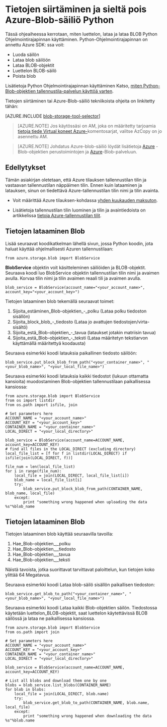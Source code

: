 <properties
    pageTitle="Tietojen siirtäminen ja sieltä pois Azure-Blob-säiliö Python | Microsoft Azure"
    description="Tietojen siirtäminen ja sieltä pois Azure-Blob-säiliö Python"
    services="machine-learning,storage"
    documentationCenter=""
    authors="bradsev"
    manager="jhubbard"
    editor="cgronlun" />

<tags
    ms.service="machine-learning"
    ms.workload="data-services"
    ms.tgt_pltfrm="na"
    ms.devlang="na"
    ms.topic="article"
    ms.date="09/14/2016"
    ms.author="bradsev" />

# <a name="move-data-to-and-from-azure-blob-storage-using-python"></a>Tietojen siirtäminen ja sieltä pois Azure-Blob-säiliö Python

Tässä ohjeaiheessa kerrotaan, miten luettelon, lataa ja lataa BLOB Python Ohjelmointirajapinnan käyttäminen. Python-Ohjelmointirajapinnan on annettu Azure SDK: ssa voit:

- Luoda säilön
- Lataa blob säilöön
- Lataa BLOB-objektit
- Luettelon BLOB-säilö
- Poista blob

Lisätietoja Python Ohjelmointirajapinnan käyttäminen Katso, [miten Python-Blob-objektien tallennustila-palvelun käyttöä varten](../storage/storage-python-how-to-use-blob-storage.md).

Tietojen siirtäminen tai Azure-Blob-säiliö tekniikoista ohjeita on linkitetty tähän:

[AZURE.INCLUDE [blob-storage-tool-selector](../../includes/machine-learning-blob-storage-tool-selector.md)]


> [AZURE.NOTE] Jos käytössäsi on AM, joka on määritetty tarjoamia [tietoja tiede Virtual koneet Azure-](machine-learning-data-science-virtual-machines.md)komentosarjat, valitse AzCopy on jo asennettu AM.

> [AZURE.NOTE] Johdatus Azure-blob-säiliö löydät lisätietoja [Azure](../storage/storage-dotnet-how-to-use-blobs.md) -Blob-objektien perustoimintojen ja [Azure](https://msdn.microsoft.com/library/azure/dd179376.aspx)-Blob-palveluun.


## <a name="prerequisites"></a>Edellytykset

Tämän asiakirjan oletetaan, että Azure tilauksen tallennustilan tilin ja vastaavan tallennustilan näppäimen tilin. Ennen kuin lataaminen ja latauksen, sinun on tiedettävä Azure-tallennustilan tilin nimi ja tilin avainta.

- Voit määrittää Azure tilauksen-kohdassa [yhden kuukauden maksuton](https://azure.microsoft.com/pricing/free-trial/).

- Lisätietoja tallennustilan tilin luominen ja tilin ja avaintiedoista on artikkelissa [tietoja Azure-tallennustilan tilit](../storage/storage-create-storage-account.md).


## <a name="upload-data-to-blob"></a>Tietojen lataaminen Blob

Lisää seuraavat koodikatkelman lähellä sivun, jossa Python koodin, jota haluat käyttää ohjelmallisesti Azuren tallennustilaan:

    from azure.storage.blob import BlobService

**BlobService** objektin voit käsitteleminen säiliöiden ja BLOB-objektit. Seuraava koodi luo BlobService objektin tallennustilan tilin nimi ja avaimen avulla. Korvaa tilin nimi ja tilin avaimen reaali tili ja avaimen avulla.

    blob_service = BlobService(account_name="<your_account_name>", account_key="<your_account_key>")

Tietojen lataaminen blob tekemällä seuraavat toimet:

1. Sijoita\_estäminen\_Blob-objektien\_-\_polku (Lataa polku tiedoston sisällön)
2. Sijoita\_block_blob\_-\_tiedosto (Lataa jo avattujen tiedostojen/virta-sisältö)
3. Sijoita\_estä\_Blob-objektien\_-\_tavua (lataukset jotakin matriisin tavua)
4. Sijoita\_estä\_Blob-objektien\_-\_teksti (Lataa määritetyn tekstiarvon käyttämällä määritettyä koodausta)

Seuraava esimerkki koodi latauksia paikallinen tiedosto säilöön:

    blob_service.put_block_blob_from_path("<your_container_name>", "<your_blob_name>", "<your_local_file_name>")

Seuraava esimerkki koodi latauksia kaikki tiedostot (lukuun ottamatta kansioita) muodostaminen Blob-objektien tallennustilaan paikallisessa kansiossa:

    from azure.storage.blob import BlobService
    from os import listdir
    from os.path import isfile, join

    # Set parameters here
    ACCOUNT_NAME = "<your_account_name>"
    ACCOUNT_KEY = "<your_account_key>"
    CONTAINER_NAME = "<your_container_name>"
    LOCAL_DIRECT = "<your_local_directory>"     

    blob_service = BlobService(account_name=ACCOUNT_NAME, account_key=ACCOUNT_KEY)
    # find all files in the LOCAL_DIRECT (excluding directory)
    local_file_list = [f for f in listdir(LOCAL_DIRECT) if isfile(join(LOCAL_DIRECT, f))]

    file_num = len(local_file_list)
    for i in range(file_num):
        local_file = join(LOCAL_DIRECT, local_file_list[i])
        blob_name = local_file_list[i]
        try:
            blob_service.put_block_blob_from_path(CONTAINER_NAME, blob_name, local_file)
        except:
            print "something wrong happened when uploading the data %s"%blob_name


## <a name="download-data-from-blob"></a>Tietojen lataaminen Blob

Tietojen lataaminen blob käyttää seuraavilla tavoilla:
1. Hae\_Blob-objektien\_,\_polku
2. Hae\_Blob-objektien\_,\_tiedosto
3. Hae\_Blob-objektien\_,\_tavua
4. Hae\_Blob-objektien\_,\_teksti

Näistä tavoista, jotka suorittavat tarvittavat paloittelun, kun tietojen koko ylittää 64 Megatavua.

Seuraava esimerkki koodi Lataa blob-säilö sisällön paikallisen tiedoston:

    blob_service.get_blob_to_path("<your_container_name>", "<your_blob_name>", "<your_local_file_name>")

Seuraava esimerkki koodi Lataa kaikki Blob-objektien säilön. Tiedostossa käytetään luettelon\_BLOB-objektit, saat luettelon käytettävissä BLOB säilössä ja lataa ne paikallisessa kansiossa.

    from azure.storage.blob import BlobService
    from os.path import join

    # Set parameters here
    ACCOUNT_NAME = "<your_account_name>"
    ACCOUNT_KEY = "<your_account_key>"
    CONTAINER_NAME = "<your_container_name>"
    LOCAL_DIRECT = "<your_local_directory>"     

    blob_service = BlobService(account_name=ACCOUNT_NAME, account_key=ACCOUNT_KEY)

    # List all blobs and download them one by one
    blobs = blob_service.list_blobs(CONTAINER_NAME)
    for blob in blobs:
        local_file = join(LOCAL_DIRECT, blob.name)
        try:
            blob_service.get_blob_to_path(CONTAINER_NAME, blob.name, local_file)
        except:
            print "something wrong happened when downloading the data %s"%blob.name
